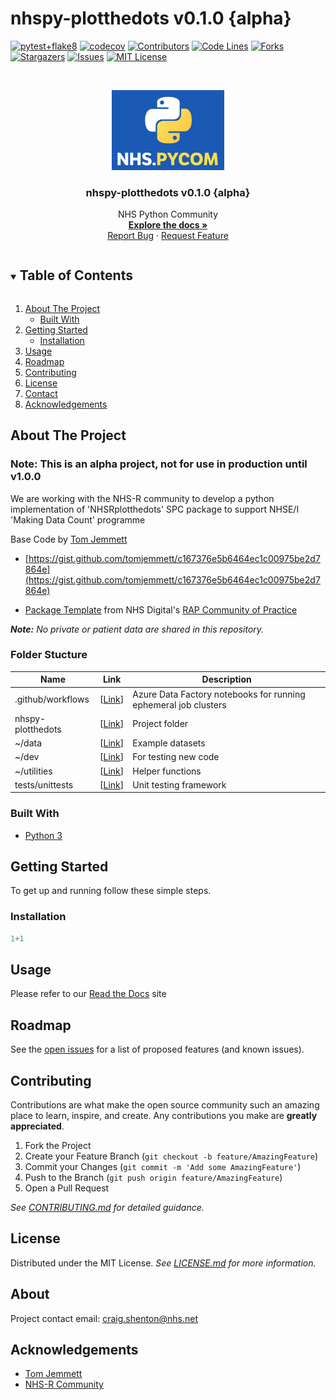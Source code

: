 # nhspy-plotthedots v0.1.0 {alpha}

<!-- PROJECT SHIELDS -->
<!--
*** I'm using markdown "reference style" links for readability.
*** Reference links are enclosed in brackets [ ] instead of parentheses ( ).
*** See the bottom of this document for the declaration of the reference variables
*** for contributors-url, forks-url, etc. This is an optional, concise syntax you may use.
*** https://www.markdownguide.org/basic-syntax/#reference-style-links
-->

[![pytest+flake8](https://github.com/nhs-pycom/nhspy-plotthedots/actions/workflows/pytest_flake8.yml/badge.svg)](https://github.com/nhs-pycom/nhspy-plotthedots/actions/workflows/pytest_flake8.yml)
[![codecov](https://codecov.io/gh/nhs-pycom/nhspy-plotthedots/branch/main/graph/badge.svg?token=WJUC4OBRLM)](https://codecov.io/gh/nhs-pycom/nhspy-plotthedots)
[![Contributors][contributors-shield]][contributors-url]
[![Code Lines][code-lines]][code-lines-url]
[![Forks][forks-shield]][forks-url]
[![Stargazers][stars-shield]][stars-url]
[![Issues][issues-shield]][issues-url]
[![MIT License][license-shield]][license-url]

<!-- PROJECT LOGO -->
<br />
<p align="center">
  <a href="https://github.com/nhs-pycom/nhspy-plotthedots">
    <img src="logo.png" alt="Logo" width="180">
  </a>

  <h3 align="center">nhspy-plotthedots v0.1.0 {alpha}</h3>

  <p align="center">
    NHS Python Community
    <br />
    <a href=""><strong>Explore the docs »</strong></a>
    <br />
    <a href="https://github.com/nhs-pycom/nhspy-plotthedots/issues">Report Bug</a>
    ·
    <a href="https://github.com/nhs-pycom/nhspy-plotthedots/issues">Request Feature</a>
  </p>
</p>

<!-- TABLE OF CONTENTS -->
<details open="open">
  <summary><h2 style="display: inline-block">Table of Contents</h2></summary>
  <ol>
    <li>
      <a href="#about-the-project">About The Project</a>
      <ul>
        <li><a href="#built-with">Built With</a></li>
      </ul>
    </li>
    <li>
      <a href="#getting-started">Getting Started</a>
      <ul>
        <!-- <li><a href="#prerequisites">Prerequisites</a></li> -->
        <li><a href="#installation">Installation</a></li>
      </ul>
    </li>
    <li><a href="#usage">Usage</a></li>
    <li><a href="#roadmap">Roadmap</a></li>
    <li><a href="#contributing">Contributing</a></li>
    <li><a href="#license">License</a></li>
    <li><a href="#contact">Contact</a></li>
    <li><a href="#acknowledgements">Acknowledgements</a></li>
  </ol>
</details>

<!-- ABOUT THE PROJECT -->

## About The Project

### Note: This is an alpha project, not for use in production until v1.0.0

We are working with the NHS-R community to develop a python implementation of 'NHSRplotthedots' SPC package to support NHSE/I 'Making Data Count' programme

Base Code by [Tom Jemmett](https://github.com/tomjemmett)

- [https://gist.github.com/tomjemmett/c167376e5b6464ec1c00975be2d7864e](https://gist.github.com/tomjemmett/c167376e5b6464ec1c00975be2d7864e)

- [Package Template](https://github.com/NHSDigital/rap-package-template) from NHS Digital's [RAP Community of Practice](https://nhsdigital.github.io/rap-community-of-practice/)

_**Note:** No private or patient data are shared in this repository._

### Folder Stucture

| Name                   | Link                                                                                    | Description                                                     |
| ---------------------- | --------------------------------------------------------------------------------------- | --------------------------------------------------------------- |
| .github/workflows | [[Link](https://github.com/nhs-pycom/nhspy-plotthedots/tree/main/.github/workflows)] | Azure Data Factory notebooks for running ephemeral job clusters |
| nhspy-plotthedots     | [[Link](https://github.com/nhs-pycom/nhspy-plotthedots/tree/main/nhspy_plotthedots)]               | Project folder                      |
| ~/data    | [[Link](https://github.com/nhs-pycom/nhspy-plotthedots/tree/main/nhspy_plotthedots/data)]               | Example datasets                              |
| ~/dev    | [[Link](https://github.com/nhs-pycom/nhspy-plotthedots/tree/main/nhspy_plotthedots/dev)]               | For testing new code                            |
| ~/utilities        | [[Link](https://github.com/nhs-pycom/nhspy-plotthedots/tree/main/nhspy_plotthedots/utilities)]                   | Helper functions                            |
| tests/unittests        | [[Link](https://github.com/nhs-pycom/nhspy-plotthedots/tree/main/tests/unittests)]                   | Unit testing framework                             |

### Built With

- [Python 3](https://www.python.org/)

<!-- GETTING STARTED -->

## Getting Started

To get up and running follow these simple steps.

### Installation

```python
1+1
```

<!-- USAGE EXAMPLES -->

## Usage

Please refer to our [Read the Docs]() site

<!-- ROADMAP -->

## Roadmap

See the [open issues](https://github.com/nhs-pycom/nhspy-plotthedots/issues) for a list of proposed features (and known issues).

<!-- CONTRIBUTING-->

## Contributing

Contributions are what make the open source community such an amazing place to learn, inspire, and create. Any contributions you make are **greatly appreciated**.

1. Fork the Project
2. Create your Feature Branch (`git checkout -b feature/AmazingFeature`)
3. Commit your Changes (`git commit -m 'Add some AmazingFeature'`)
4. Push to the Branch (`git push origin feature/AmazingFeature`)
5. Open a Pull Request

_See [CONTRIBUTING.md](https://github.com/nhs-pycom/nhspy-plotthedots/blob/main/CONTRIBUTING.md) for detailed guidance._

<!-- LICENSE -->

## License

Distributed under the MIT License. _See [LICENSE.md](https://github.com/nhs-pycom/nhspy-plotthedots/blob/main/LICENSE) for more information._

<!-- CONTACT -->

## About

Project contact email: [craig.shenton@nhs.net](mailto:craig.shenton@nhs.net)

## Acknowledgements

- [Tom Jemmett](https://github.com/tomjemmett)
- [NHS-R Community](https://nhsrcommunity.com/)

<!-- MARKDOWN LINKS & IMAGES -->
<!-- https://www.markdownguide.org/basic-syntax/#reference-style-links -->

[contributors-shield]: https://img.shields.io/github/contributors/nhs-pycom/nhspy-plotthedots.svg?color=blue
[contributors-url]: https://github.com/nhs-pycom/nhspy-plotthedots/graphs/contributors
[forks-shield]: https://img.shields.io/github/forks/nhs-pycom/nhspy-plotthedots.svg?color=blue
[forks-url]: https://github.com/nhs-pycom/nhspy-plotthedots/network/members
[stars-shield]: https://img.shields.io/github/stars/nhs-pycom/nhspy-plotthedots.svg?color=blue
[stars-url]: https://github.com/nhs-pycom/nhspy-plotthedots/stargazers
[issues-shield]: https://img.shields.io/github/issues/nhs-pycom/nhspy-plotthedots.svg?color=blue
[issues-url]: https://github.com/nhs-pycom/nhspy-plotthedots/issues
[license-shield]: https://img.shields.io/github/license/nhs-pycom/nhspy-plotthedots.svg?color=blue
[license-url]: https://github.com/nhs-pycom/nhspy-plotthedots/blob/main/LICENSE
[code-lines]: https://img.shields.io/tokei/lines/github/nhs-pycom/nhspy-plotthedots?color=blue&label=Code%20Lines
[code-lines-url]: https://github.com/nhs-pycom/nhspy-plotthedots
